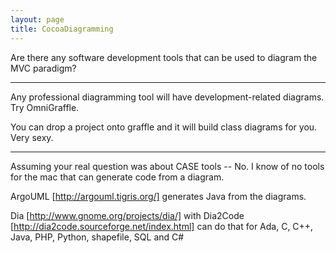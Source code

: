 ```yaml
---
layout: page
title: CocoaDiagramming
---
```


Are there any software development tools that can be used to diagram the MVC paradigm? 

----

Any professional diagramming tool will have development-related diagrams. Try OmniGraffle.

You can drop a project onto graffle and it will build class diagrams for you.  Very sexy.

----

Assuming your real question was about CASE tools -- No.  I know of no tools for the mac that 
can generate code from a diagram.

ArgoUML [http://argouml.tigris.org/] generates Java from the diagrams.

Dia [http://www.gnome.org/projects/dia/] with Dia2Code [http://dia2code.sourceforge.net/index.html] can do that for Ada, C, C++, Java, PHP, Python, shapefile, SQL and C#

